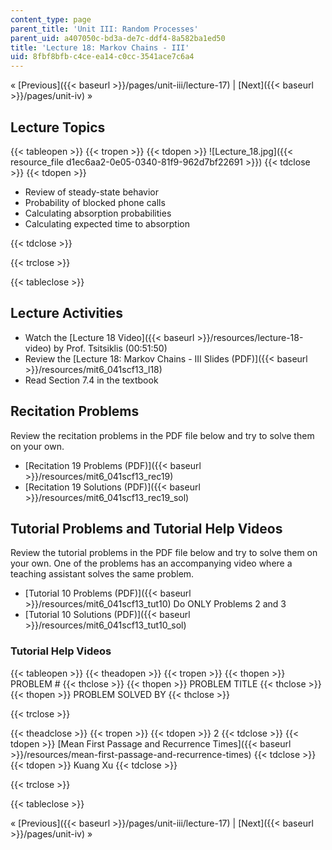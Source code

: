 ```yaml
---
content_type: page
parent_title: 'Unit III: Random Processes'
parent_uid: a407050c-bd3a-de7c-ddf4-8a582ba1ed50
title: 'Lecture 18: Markov Chains - III'
uid: 8fbf8bfb-c4ce-ea14-c0cc-3541ace7c6a4
---
```


« [Previous]({{< baseurl >}}/pages/unit-iii/lecture-17) | [Next]({{< baseurl >}}/pages/unit-iv) »

Lecture Topics
--------------

{{< tableopen >}}
{{< tropen >}}
{{< tdopen >}}
![Lecture_18.jpg]({{< resource_file d1ec6aa2-0e05-0340-81f9-962d7bf22691 >}})
{{< tdclose >}}
{{< tdopen >}}


*   Review of steady-state behavior
*   Probability of blocked phone calls
*   Calculating absorption probabilities
*   Calculating expected time to absorption


{{< tdclose >}}

{{< trclose >}}

{{< tableclose >}}

Lecture Activities
------------------

*   Watch the [Lecture 18 Video]({{< baseurl >}}/resources/lecture-18-video) by Prof. Tsitsiklis (00:51:50)
*   Review the [Lecture 18: Markov Chains - III Slides (PDF)]({{< baseurl >}}/resources/mit6_041scf13_l18)
*   Read Section 7.4 in the textbook

Recitation Problems
-------------------

Review the recitation problems in the PDF file below and try to solve them on your own.

*   [Recitation 19 Problems (PDF)]({{< baseurl >}}/resources/mit6_041scf13_rec19)
*   [Recitation 19 Solutions (PDF)]({{< baseurl >}}/resources/mit6_041scf13_rec19_sol)

Tutorial Problems and Tutorial Help Videos
------------------------------------------

Review the tutorial problems in the PDF file below and try to solve them on your own. One of the problems has an accompanying video where a teaching assistant solves the same problem.

*   [Tutorial 10 Problems (PDF)]({{< baseurl >}}/resources/mit6_041scf13_tut10) Do ONLY Problems 2 and 3
*   [Tutorial 10 Solutions (PDF)]({{< baseurl >}}/resources/mit6_041scf13_tut10_sol)

### Tutorial Help Videos

{{< tableopen >}}
{{< theadopen >}}
{{< tropen >}}
{{< thopen >}}
PROBLEM #
{{< thclose >}}
{{< thopen >}}
PROBLEM TITLE
{{< thclose >}}
{{< thopen >}}
PROBLEM SOLVED BY
{{< thclose >}}

{{< trclose >}}

{{< theadclose >}}
{{< tropen >}}
{{< tdopen >}}
2
{{< tdclose >}}
{{< tdopen >}}
[Mean First Passage and Recurrence Times]({{< baseurl >}}/resources/mean-first-passage-and-recurrence-times)
{{< tdclose >}}
{{< tdopen >}}
Kuang Xu
{{< tdclose >}}

{{< trclose >}}

{{< tableclose >}}

« [Previous]({{< baseurl >}}/pages/unit-iii/lecture-17) | [Next]({{< baseurl >}}/pages/unit-iv) »